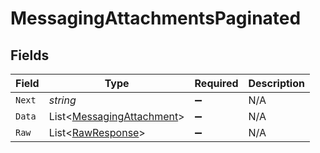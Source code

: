# MessagingAttachmentsPaginated


## Fields

| Field                                                                       | Type                                                                        | Required                                                                    | Description                                                                 |
| --------------------------------------------------------------------------- | --------------------------------------------------------------------------- | --------------------------------------------------------------------------- | --------------------------------------------------------------------------- |
| `Next`                                                                      | *string*                                                                    | :heavy_minus_sign:                                                          | N/A                                                                         |
| `Data`                                                                      | List<[MessagingAttachment](../../Models/Components/MessagingAttachment.md)> | :heavy_minus_sign:                                                          | N/A                                                                         |
| `Raw`                                                                       | List<[RawResponse](../../Models/Components/RawResponse.md)>                 | :heavy_minus_sign:                                                          | N/A                                                                         |